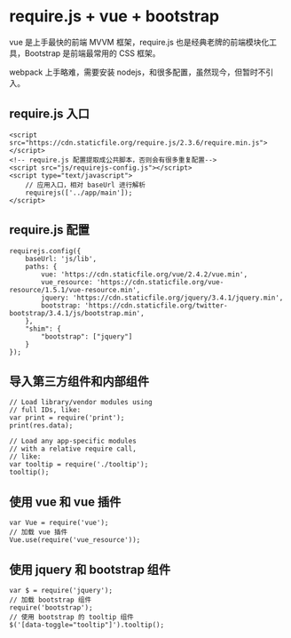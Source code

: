 # require.js + vue + bootstrap

vue 是上手最快的前端 MVVM 框架，require.js 也是经典老牌的前端模块化工具，Bootstrap 是前端最常用的 CSS 框架。

webpack 上手略难，需要安装 nodejs，和很多配置，虽然现今，但暂时不引入。

## require.js 入口

    <script src="https://cdn.staticfile.org/require.js/2.3.6/require.min.js"></script>
    <!-- require.js 配置提取成公共脚本，否则会有很多重复配置-->
    <script src="js/requirejs-config.js"></script>
    <script type="text/javascript">
        // 应用入口，相对 baseUrl 进行解析
        requirejs(['../app/main']);
    </script>

## require.js 配置

    requirejs.config({
        baseUrl: 'js/lib',
        paths: {
            vue: 'https://cdn.staticfile.org/vue/2.4.2/vue.min',
            vue_resource: 'https://cdn.staticfile.org/vue-resource/1.5.1/vue-resource.min',
            jquery: 'https://cdn.staticfile.org/jquery/3.4.1/jquery.min',
            bootstrap: 'https://cdn.staticfile.org/twitter-bootstrap/3.4.1/js/bootstrap.min',
        },
        "shim": {
            "bootstrap": ["jquery"]
        }
    });

## 导入第三方组件和内部组件

    // Load library/vendor modules using
    // full IDs, like:
    var print = require('print');
    print(res.data);
    
    // Load any app-specific modules
    // with a relative require call,
    // like:
    var tooltip = require('./tooltip');
    tooltip();                    

## 使用 vue 和 vue 插件

    var Vue = require('vue');
    // 加载 vue 插件
    Vue.use(require('vue_resource'));

## 使用 jquery 和 bootstrap 组件

    var $ = require('jquery');
    // 加载 bootstrap 组件
    require('bootstrap');
    // 使用 bootstrap 的 tooltip 组件
    $('[data-toggle="tooltip"]').tooltip();
  